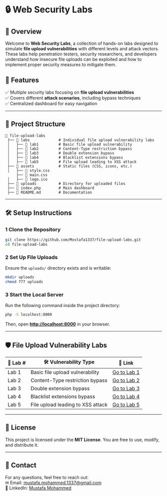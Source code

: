 # 🔒 Web Security Labs

## 📌 Overview  
Welcome to **Web Security Labs**, a collection of hands-on labs designed to simulate **file upload vulnerabilities** with different levels and attack vectors. These labs help penetration testers, security researchers, and developers understand how insecure file uploads can be exploited and how to implement proper security measures to mitigate them.

## 🚀 Features  
✅ Multiple security labs focusing on **file upload vulnerabilities**  
✅ Covers different **attack scenarios**, including bypass techniques  
✅ Centralized dashboard for easy navigation  

---

## 💂️ Project Structure  

```
💂️ file-upload-labs
 ├── 📂 labs             # Individual file upload vulnerability labs
 │   ├── 📂 lab1         # Basic file upload vulnerability
 │   ├── 📂 lab2         # Content-Type restriction bypass
 │   ├── 📂 lab3         # Double extension bypass
 │   ├── 📂 lab4         # Blacklist extensions bypass
 │   ├── 📂 lab5         # File upload leading to XSS attack
 ├── 📂 assets           # Static files (CSS, icons, etc.)
 │   ├── 📄 style.css
     ├── 📄 main.css
 │   ├── 📄 logo.ico
 ├── 📂 uploads          # Directory for uploaded files
 ├── 📄 index.php        # Main dashboard
 ├── 📄 README.md        # Documentation
```

---

## 🛠️ Setup Instructions  

### 1 Clone the Repository  
```sh
git clone https://github.com/Mostafa1337/file-upload-labs.git
cd file-upload-labs
```

### 2 Set Up File Uploads  
Ensure the `uploads/` directory exists and is writable:  
```sh
mkdir uploads
chmod 777 uploads
```

### 3 Start the Local Server  
Run the following command inside the project directory:  
```sh
php -S localhost:8000
```
Then, open **[http://localhost:8000](http://localhost:8000)** in your browser.

---

## 🛡️ File Upload Vulnerability Labs  

| 📏 Lab # | 🛠️ Vulnerability Type               | 🔗 Link |
|----------|-----------------------------------|--------|
| Lab 1    | Basic file upload vulnerability  | [Go to Lab 1](labs/lab1/index.php) |
| Lab 2    | Content-Type restriction bypass  | [Go to Lab 2](labs/lab2/index.php) |
| Lab 3    | Double extension bypass          | [Go to Lab 3](labs/lab3/index.php) |
| Lab 4    | Blacklist extensions bypass      | [Go to Lab 4](labs/lab4/index.php) |
| Lab 5    | File upload leading to XSS attack | [Go to Lab 5](labs/lab5/index.php) |

---

## 📝 License  
This project is licensed under the **MIT License**. You are free to use, modify, and distribute it.  

---

## 💌 Contact  
For any questions, feel free to reach out:  
✉ Email: [mustafa.mohammed.1337@gmail.com](mailto:mustafa.mohammed.1337@gmail.com)  
👤 LinkedIn: [Mustafa Mohammed](https://www.linkedin.com/in/mustafa-mohamed-0126a924a/)  

